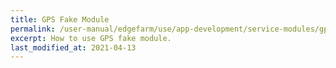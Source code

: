 ```yaml
---
title: GPS Fake Module
permalink: /user-manual/edgefarm/use/app-development/service-modules/gps-fake/
excerpt: How to use GPS fake module.
last_modified_at: 2021-04-13
---
```

